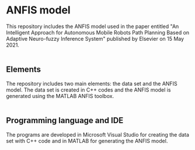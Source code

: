 # ANFIS model
This repository includes the ANFIS model used in the paper entitled "An Intelligent Approach for Autonomous Mobile Robots Path Planning Based on Adaptive Neuro-fuzzy Inference System" published by Elsevier on 15 May 2021.
<br/>
<br/>
## Elements
The repository includes two main elements: the data set and the ANFIS model. The data set is created in C++ codes and the ANFIS model is generated using the MATLAB ANFIS toolbox.
<br/>
<br/>
## Programming language and IDE
The programs are developed in Microsoft Visual Studio for creating the data set with C++ code and in MATLAB for generating the ANFIS model.
